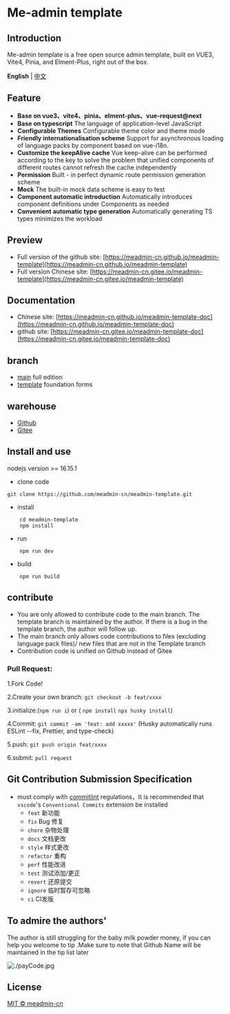 # Me-admin template
## Introduction
Me-admin template is a free open source admin template, built on VUE3, Vite4, Pinia, and Elment-Plus, right out of the box.

**English** | [中文](./README.md)


## Feature
 - **Base on vue3、vite4、pinia、elment-plus、vue-request@next**
 - **Base on typescript** The language of application-level JavaScript
 - **Configurable Themes** Configurable theme color and theme mode
 - **Friendly internationalisation scheme** Support for asynchronous loading of language packs by component based on vue-i18n.
 - **Customize the keepAlive cache** Vue keep-alive can be performed according to the key to solve the problem that unified components of different routes cannot refresh the cache independently 
 - **Permission** Built - in perfect dynamic route permission generation scheme
 - **Mock** The built-in mock data scheme is easy to test
 - **Component automatic introduction** Automatically introduces component definitions under Components as needed
 - **Convenient automatic type generation** Automatically generating TS types minimizes the workload

## Preview
- Full version of the github site: [https://meadmin-cn.github.io/meadmin-template](https://meadmin-cn.github.io/meadmin-template)
- Full version Chinese site: [https://meadmin-cn.gitee.io/meadmin-template](https://meadmin-cn.gitee.io/meadmin-template)
  
## Documentation
- Chinese site: [https://meadmin-cn.github.io/meadmin-template-doc](https://meadmin-cn.github.io/meadmin-template-doc)
- github site: [https://meadmin-cn.gitee.io/meadmin-template-doc](https://meadmin-cn.gitee.io/meadmin-template-doc)
  
## branch
- [main](https://github.com/meadmin-cn/meadmin-template/tree/main) full edition
- [template](https://github.com/meadmin-cn/meadmin-template/tree/template) foundation forms

## warehouse
- [Github](https://github.com/meadmin-cn/meadmin-template)
- [Gitee](https://gitee.com/meadmin-cn/meadmin-template)

## Install and use

 nodejs version >= 16.15.1

- clone code
```
git clone https://github.com/meadmin-cn/meadmin-template.git
```
- install
```
    cd meadmin-template
    npm install
```
- run
```
    npm run dev
```
- build
```
    npm run build
```

## contribute

- You are only allowed to contribute code to the main branch. The template branch is maintained by the author. If there is a bug in the template branch, the author will follow up. 
- The main branch only allows code contributions to files (excluding language pack files)/ new files that are not in the Template branch 
- Contribution code is unified on Github instead of Gitee 
### Pull Request:
1.Fork Code!

2.Create your own branch: `git checkout -b feat/xxxx`

3.initialize:(`npm run i`) or ( `npm install` `npx husky install`)

4.Commit: `git commit -am 'feat: add xxxxx'` (Husky automatically runs ESLint --fix, Prettier, and type-check)

5.push: `git push origin feat/xxxx`

6.submit: `pull request`

## Git Contribution Submission Specification
- must comply with [commitlint](https://commitlint.js.org/#/concepts-commit-conventions) regulations，It is recommended that `vscode`'s `Conventional Commits` extension be installed
  - `feat`  新功能
  - `fix`  Bug 修复
  - `chore` 杂物处理
  - `docs` 文档更改
  - `style` 样式更改
  - `refactor` 重构
  - `perf` 性能改进
  - `test` 测试添加/更正
  - `revert` 还原提交
  - `ignore` 临时暂存可忽略
  - `ci` CI发版

## To admire the authors'

The author is still struggling for the baby milk powder money, if you can help you welcome to tip .Make sure to note that Github Name will be maintained in the tip list later 

![./payCode.jpg](https://gitee.com/meadmin-cn/meadmin-template/raw/main/payCode.jpg)


## License
[MIT © meadmin-cn](./LICENSE)